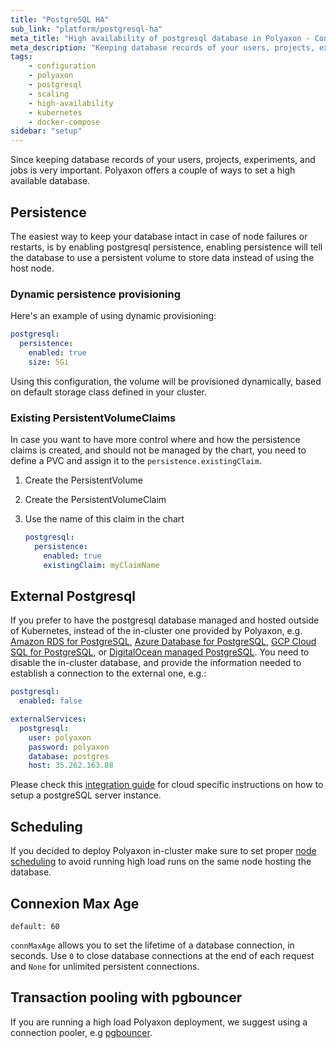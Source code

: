 ```yaml
---
title: "PostgreSQL HA"
sub_link: "platform/postgresql-ha"
meta_title: "High availability of postgresql database in Polyaxon - Configuration"
meta_description: "Keeping database records of your users, projects, experiments, and jobs is very important. Polyaxon offers a couple of ways to set a high available database."
tags:
    - configuration
    - polyaxon
    - postgresql
    - scaling
    - high-availability
    - kubernetes
    - docker-compose
sidebar: "setup"
---
```


Since keeping database records of your users, projects, experiments, and jobs is very important.
Polyaxon offers a couple of ways to set a high available database.

## Persistence

The easiest way to keep your database intact in case of node failures or restarts,
is by enabling postgresql persistence, enabling persistence will tell the database to use
a persistent volume to store data instead of using the host node.

### Dynamic persistence provisioning

Here's an example of using dynamic provisioning:

```yaml
postgresql:
  persistence:
    enabled: true
    size: 5Gi
```

Using this configuration, the volume will be provisioned dynamically,
based on default storage class defined in your cluster.

### Existing PersistentVolumeClaims

In case you want to have more control where and how the persistence claims is created,
and should not be managed by the chart,
you need to define a PVC and assign it to the `persistence.existingClaim`.

 1. Create the PersistentVolume
 2. Create the PersistentVolumeClaim
 3. Use the name of this claim in the chart

    ```yaml
    postgresql:
      persistence:
        enabled: true
        existingClaim: myClaimName
    ```

## External Postgresql

If you prefer to have the postgresql database managed and hosted outside of Kubernetes,
instead of the in-cluster one provided by Polyaxon, e.g.
[Amazon RDS for PostgreSQL](https://aws.amazon.com/rds/postgresql/),
[Azure Database for PostgreSQL](https://azure.microsoft.com/en-us/services/postgresql/), 
[GCP Cloud SQL for PostgreSQL](https://cloud.google.com/sql/docs/postgres/), 
or [DigitalOcean managed PostgreSQL](https://www.digitalocean.com/products/managed-databases/).
You need to disable the in-cluster database, and provide the information needed to establish a connection to the external one, e.g.:


```yaml
postgresql:
  enabled: false

externalServices:
  postgresql:
    user: polyaxon
    password: polyaxon
    database: postgres
    host: 35.262.163.88
```

Please check this [integration guide](/integrations/database/) for cloud specific instructions on how to setup a postgreSQL server instance.


## Scheduling

If you decided to deploy Polyaxon in-cluster make sure to set proper [node scheduling](/configuration/custom-node-scheduling/) 
to avoid running high load runs on the same node hosting the database. 


## Connexion Max Age

`default: 60`

`connMaxAge` allows you to set the lifetime of a database connection, in seconds. 
Use `0` to close database connections at the end of each request and `None` for unlimited persistent connections.

## Transaction pooling with pgbouncer

If you are running a high load Polyaxon deployment, we suggest using a connection pooler, e.g [pgbouncer](https://pgbouncer.github.io/).

